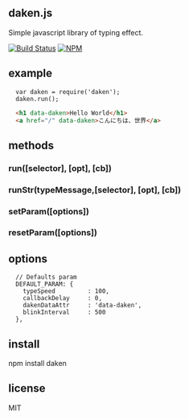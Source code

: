 ## daken.js
Simple javascript library of typing effect.

[![Build Status](https://travis-ci.org/moschan/daken.svg)](https://travis-ci.org/moschan/daken)
[![NPM](https://nodei.co/npm/daken.png)](https://nodei.co/npm/daken/)

## example

```JS
  var daken = require('daken');
  daken.run();
```

```HTML
  <h1 data-daken>Hello World</h1>
  <a href="/" data-daken>こんにちは、世界</a>
```

## methods

### run([selector], [opt], [cb])
### runStr(typeMessage,[selector], [opt], [cb])
### setParam([options])
### resetParam([options])

## options
```
  // Defaults param
  DEFAULT_PARAM: {
    typeSpeed         : 100,
    callbackDelay     : 0,
    dakenDataAttr     : 'data-daken',
    blinkInterval     : 500
  },
```

## install
npm install daken

## license
MIT
